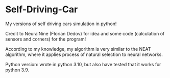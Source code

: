 # Self-Driving-Car
My versions of self driving cars simulation in python!

Credit to NeuralNine (Florian Dedov) for idea and some code (calculation of sensors and corners) for the program!

According to my knowledge, my algorithm is very similar to the NEAT algorithm, where it applies process of natural selection to neural networks.


Python version: wrote in python 3.10, but also have tested that it works for python 3.9. 

